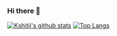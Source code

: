 ### Hi there 👋

<!--
**KshitijDarekar/KshitijDarekar** is a ✨ _special_ ✨ repository because its `README.md` (this file) appears on your GitHub profile.

Here are some ideas to get you started:

- 🔭 I’m currently working on ...
- 🌱 I’m currently learning ...
- 👯 I’m looking to collaborate on ...
- 🤔 I’m looking for help with ...
- 💬 Ask me about ...
- 📫 How to reach me: ...
- 😄 Pronouns: ...
- ⚡ Fun fact: ...


-->
[![Kshitij's github stats](https://github-readme-stats.vercel.app/api?username=KshitijDarekar)](https://github.com/anuraghazra/github-readme-stats)
[![Top Langs](https://github-readme-stats.vercel.app/api/top-langs/?username=KshitijDarekar)](https://github.com/anuraghazra/github-readme-stats)


